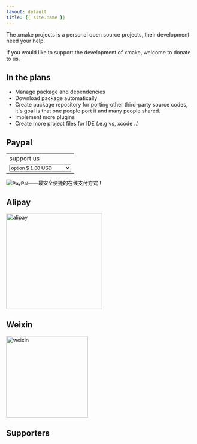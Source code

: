 ```yaml
---
layout: default
title: {{ site.name }}
---
```


<div id="donate"></div>

The xmake projects is a personal open source projects, their development need your help.

If you would like to support the development of xmake, welcome to donate to us.

## In the plans

* Manage package and dependencies
* Download package automatically
* Create package repository for porting other third-party source codes, it's goal is that one people port it and many people shared.
* Implement more plugins
* Create more project files for IDE (.e.g vs, xcode ..)

## Paypal

<form action="https://www.paypal.com/cgi-bin/webscr" method="post" target="_top">
<input type="hidden" name="cmd" value="_s-xclick">
<input type="hidden" name="charset" value="utf-8">
<input type="hidden" name="hosted_button_id" value="H762T4AJFSAM4">
<table>
<tr><td><input type="hidden" name="on0" value="support us">support us</td></tr><tr><td><select name="os0">
	<option value="option">option $ 1.00 USD</option>
	<option value="option">option $ 10.00 USD</option>
	<option value="option">option $ 50.00 USD</option>
	<option value="option">option $ 100.00 USD</option>
	<option value="option">option $ 500.00 USD</option>
	<option value="option">option $ 1,000.00 USD</option>
	<option value="option">option $ 5,000.00 USD</option>
	<option value="option">option $ 10,000.00 USD</option>
</select> </td></tr>
</table>
<input type="hidden" name="currency_code" value="USD">
<input type="image" src="{{site.baseurl}}/img/donate.gif" border="0" name="submit" alt="PayPal——最安全便捷的在线支付方式！">
<img alt="" border="0" src="https://www.paypalobjects.com/zh_XC/i/scr/pixel.gif" width="1" height="1">
</form>

## Alipay 

<img src="{{site.baseurl}}/img/alipay.png" alt="alipay" width="256" height="256">

## Weixin 

<img src="{{site.baseurl}}/img/weixin.png" alt="weixin" width="218" height="218">

## Supporters



